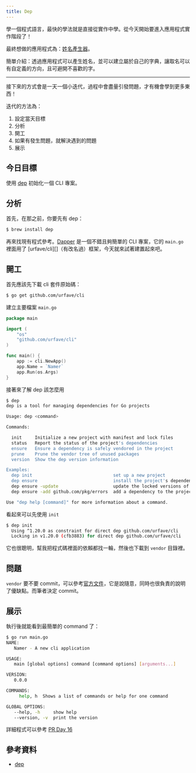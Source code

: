```yaml
---
title: Dep
---
```


學一個程式語言，最快的學法就是直接從實作中學。從今天開始要進入應用程式實作階段了！

最終想做的應用程式為：[姓名產生器](https://github.com/MilesChou/namer)。

簡單介紹：透過應用程式可以產生姓名，並可以建立屬於自己的字典，讓取名可以有自定義的方向，且可避開不喜歡的字。

---

接下來的方式會是一天一個小迭代，過程中會盡量引發問題，才有機會學到更多東西！

迭代的方法為：

1. 設定當天目標
2. 分析
3. 開工
4. 如果有發生問題，就解決遇到的問題
5. 展示

## 今日目標

使用 [dep][] 初始化一個 CLI 專案。

## 分析

首先，在那之前，你要先有 dep：

```bash
$ brew install dep
```

再來找現有程式參考。[Dapper][] 是一個不錯且夠簡單的 CLI 專案，它的 `main.go` 裡面用了 [urfave/cli][]（有改名過）框架，今天就來試著建置起來吧。

## 開工

首先應該先下載 cli 套件原始碼：

```bash
$ go get github.com/urfave/cli
```

建立主要檔案 `main.go`

```go
package main

import (
	"os"
	"github.com/urfave/cli"
)

func main() {
	app := cli.NewApp()
	app.Name = `Namer`
	app.Run(os.Args)
}
```

接著來了解 dep 該怎麼用

```bash
$ dep
dep is a tool for managing dependencies for Go projects

Usage: dep <command>

Commands:

  init     Initialize a new project with manifest and lock files
  status   Report the status of the project's dependencies
  ensure   Ensure a dependency is safely vendored in the project
  prune    Prune the vendor tree of unused packages
  version  Show the dep version information

Examples:
  dep init                               set up a new project
  dep ensure                             install the project's dependencies
  dep ensure -update                     update the locked versions of all dependencies
  dep ensure -add github.com/pkg/errors  add a dependency to the project

Use "dep help [command]" for more information about a command.
```

看起來可以先使用 `init` 

```bash
$ dep init
  Using ^1.20.0 as constraint for direct dep github.com/urfave/cli
  Locking in v1.20.0 (cfb3883) for direct dep github.com/urfave/cli
```

它也很聰明，幫我把程式碼裡面的依賴都找一輪，然後也下載到 `vendor` 目錄裡。

## 問題

`vendor` 要不要 commit，可以參考[官方文件](https://github.com/golang/dep/blob/master/docs/FAQ.md#should-i-commit-my-vendor-directory)，它是說隨意，同時也很負責的說明了優缺點。而筆者決定 commit。

## 展示

執行後就能看到最簡單的 command 了：

```bash
$ go run main.go
NAME:
   Namer - A new cli application

USAGE:
   main [global options] command [command options] [arguments...]

VERSION:
   0.0.0

COMMANDS:
     help, h  Shows a list of commands or help for one command

GLOBAL OPTIONS:
   --help, -h     show help
   --version, -v  print the version
```

詳細程式可以參考 [PR Day 16](https://github.com/MilesChou/namer/pull/1)

## 參考資料

* [dep][]

[dep]: https://github.com/golang/dep
[Dapper]: https://github.com/rancher/dapper
